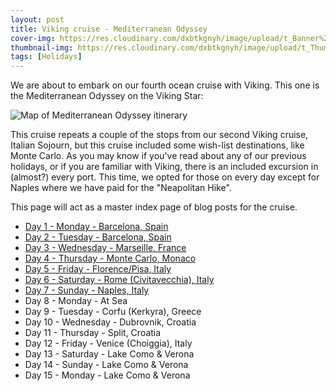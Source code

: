 ```yaml
---
layout: post
title: Viking cruise - Mediterranean Odyssey
cover-img: https://res.cloudinary.com/dxbtkgnyh/image/upload/t_Banner%2016:9/v1712048810/2024-viking-mediterranean-odyssey/PXL_20240402_085447815_spyaan.jpg
thumbnail-img: https://res.cloudinary.com/dxbtkgnyh/image/upload/t_Thumbnail/v1712048810/2024-viking-mediterranean-odyssey/PXL_20240402_085447815_spyaan.jpg
tags: [Holidays]
---
```

We are about to embark on our fourth ocean cruise with Viking. This one is the Mediterranean Odyssey on the Viking Star:

![Map of Mediterranean Odyssey itinerary](https://res.cloudinary.com/dxbtkgnyh/image/upload/v1712045133/2024-viking-mediterranean-odyssey/MEDITERRANEAN_ODYSSEY_gs24yz.png)

This cruise repeats a couple of the stops from our second Viking cruise, Italian Sojourn, but this cruise included some wish-list destinations, like Monte Carlo. As you may know if you've read about any of our previous holidays, or if you are familiar with Viking, there is an included excursion in (almost?) every port. This time, we opted for those on every day except for Naples where we have paid for the "Neapolitan Hike".

This page will act as a master index page of blog posts for the cruise.

* [Day 1 - Monday - Barcelona, Spain](/2024/04/01/day1.html)
* [Day 2 - Tuesday - Barcelona, Spain](/2024/04/02/day2.html)
* [Day 3 - Wednesday - Marseille, France](/2024/04/03/day3.html)
* [Day 4 - Thursday - Monte Carlo, Monaco](/2024/04/04/day4.html)
* [Day 5 - Friday - Florence/Pisa, Italy](/2024/04/05/day5.html)
* [Day 6 - Saturday - Rome (Civitavecchia), Italy](/2024/04/06/day6.html)
* [Day 7 - Sunday - Naples, Italy](/2024/04/07/day7.html)
* Day 8 - Monday - At Sea
* Day 9 - Tuesday - Corfu (Kerkyra), Greece
* Day 10 - Wednesday - Dubrovnik, Croatia
* Day 11 - Thursday - Split, Croatia
* Day 12 - Friday - Venice (Choiggia), Italy
* Day 13 - Saturday - Lake Como & Verona
* Day 14 - Sunday - Lake Como & Verona
* Day 15 - Monday - Lake Como & Verona

